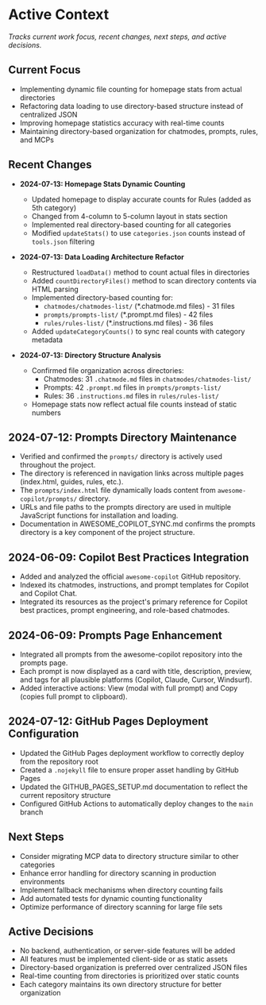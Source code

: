 # Active Context

_Tracks current work focus, recent changes, next steps, and active decisions._

## Current Focus

- Implementing dynamic file counting for homepage stats from actual directories
- Refactoring data loading to use directory-based structure instead of centralized JSON
- Improving homepage statistics accuracy with real-time counts
- Maintaining directory-based organization for chatmodes, prompts, rules, and MCPs

## Recent Changes

- **2024-07-13: Homepage Stats Dynamic Counting**
  - Updated homepage to display accurate counts for Rules (added as 5th category)
  - Changed from 4-column to 5-column layout in stats section
  - Implemented real directory-based counting for all categories
  - Modified `updateStats()` to use `categories.json` counts instead of `tools.json` filtering

- **2024-07-13: Data Loading Architecture Refactor**
  - Restructured `loadData()` method to count actual files in directories
  - Added `countDirectoryFiles()` method to scan directory contents via HTML parsing
  - Implemented directory-based counting for:
    - `chatmodes/chatmodes-list/` (*.chatmode.md files) - 31 files
    - `prompts/prompts-list/` (*.prompt.md files) - 42 files  
    - `rules/rules-list/` (*.instructions.md files) - 36 files
  - Added `updateCategoryCounts()` to sync real counts with category metadata

- **2024-07-13: Directory Structure Analysis**
  - Confirmed file organization across directories:
    - Chatmodes: 31 `.chatmode.md` files in `chatmodes/chatmodes-list/`
    - Prompts: 42 `.prompt.md` files in `prompts/prompts-list/`
    - Rules: 36 `.instructions.md` files in `rules/rules-list/`
  - Homepage stats now reflect actual file counts instead of static numbers

## 2024-07-12: Prompts Directory Maintenance

- Verified and confirmed the `prompts/` directory is actively used throughout the project.
- The directory is referenced in navigation links across multiple pages (index.html, guides, rules, etc.).
- The `prompts/index.html` file dynamically loads content from `awesome-copilot/prompts/` directory.
- URLs and file paths to the prompts directory are used in multiple JavaScript functions for installation and loading.
- Documentation in AWESOME_COPILOT_SYNC.md confirms the prompts directory is a key component of the project structure.

## 2024-06-09: Copilot Best Practices Integration

- Added and analyzed the official `awesome-copilot` GitHub repository.
- Indexed its chatmodes, instructions, and prompt templates for Copilot and Copilot Chat.
- Integrated its resources as the project's primary reference for Copilot best practices, prompt engineering, and role-based chatmodes.

## 2024-06-09: Prompts Page Enhancement

- Integrated all prompts from the awesome-copilot repository into the prompts page.
- Each prompt is now displayed as a card with title, description, preview, and tags for all plausible platforms (Copilot, Claude, Cursor, Windsurf).
- Added interactive actions: View (modal with full prompt) and Copy (copies full prompt to clipboard).

## 2024-07-12: GitHub Pages Deployment Configuration

- Updated the GitHub Pages deployment workflow to correctly deploy from the repository root
- Created a `.nojekyll` file to ensure proper asset handling by GitHub Pages
- Updated the GITHUB_PAGES_SETUP.md documentation to reflect the current repository structure
- Configured GitHub Actions to automatically deploy changes to the `main` branch

## Next Steps

- Consider migrating MCP data to directory structure similar to other categories
- Enhance error handling for directory scanning in production environments
- Implement fallback mechanisms when directory counting fails
- Add automated tests for dynamic counting functionality
- Optimize performance of directory scanning for large file sets

## Active Decisions

- No backend, authentication, or server-side features will be added
- All features must be implemented client-side or as static assets
- Directory-based organization is preferred over centralized JSON files
- Real-time counting from directories is prioritized over static counts
- Each category maintains its own directory structure for better organization
